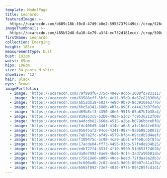 ```yaml
---
template: ModelPage
title: Leonardo
featuredImage: >-
  https://ucarecdn.com/b609c18b-f0c8-47d9-b0e2-59557379449d/-/crop/5264x2750/0,252/-/preview/
imageThumbnail: >-
  https://ucarecdn.com/485b52d8-6a10-4e79-a3f4-ec732d181ecd/-/crop/590x813/850,107/-/preview/
firstName: Leonardo
collection: Emerging
height: 185cm
measurementType: bust
bust: 102cm
waist: 85cm
hips: 106cm
size: 34 pants M shirt
shoeSize: '12'
hair: Black
eyes: Brown
imagePortfolio:
  - image: 'https://ucarecdn.com/79f99df6-375d-49e8-9cbb-1008fd783111/'
  - image: 'https://ucarecdn.com/69588eff-5bfc-4c11-95d9-da67c82030b6/'
  - image: 'https://ucarecdn.com/ab52db18-6837-4e8d-9b70-8d3910ea3776/'
  - image: 'https://ucarecdn.com/6bc5a341-688b-4b7a-898f-c44413d87fa0/'
  - image: 'https://ucarecdn.com/d69b8cf3-4350-46e6-9516-05a67b1b38a4/'
  - image: 'https://ucarecdn.com/819a53c5-62b0-49da-a3d2-fc9536212fb9/'
  - image: 'https://ucarecdn.com/a4dcdb82-660a-4515-a2be-b0796bbcebf8/'
  - image: 'https://ucarecdn.com/fdc406d5-44df-414e-a6a8-a1c16d4fe63d/'
  - image: 'https://ucarecdn.com/05645af2-94ce-4341-9824-9a6b98cb0072/'
  - image: 'https://ucarecdn.com/7eb7a2fc-af49-4579-bfb4-09ccdb5d4eef/'
  - image: 'https://ucarecdn.com/f109475c-bc98-4ca9-abe1-ef4b0cd5f8fa/'
  - image: 'https://ucarecdn.com/17acde04-ff73-4456-93db-57f4de934b25/'
  - image: 'https://ucarecdn.com/edb727f4-853f-4f10-9980-51d653f74620/'
  - image: 'https://ucarecdn.com/da8e7092-8ae8-4bd6-9c14-3ad7a90581ab/'
  - image: 'https://ucarecdn.com/c75618e0-a009-40ce-beed-72fdaa9a2db3/'
  - image: 'https://ucarecdn.com/bc600adb-2c82-4cd8-9d05-80b07c41a17b/'
  - image: 'https://ucarecdn.com/6565f092-73e7-4816-9775-894289fcd1d1/'
---
```


